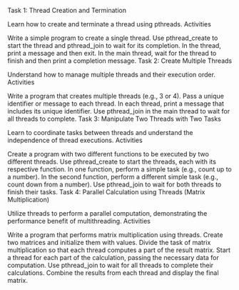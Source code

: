 Task 1: Thread Creation and Termination

Learn how to create and terminate a thread using pthreads.
Activities

Write a simple program to create a single thread.
Use pthread_create to start the thread and pthread_join to wait for its completion.
In the thread, print a message and then exit.
In the main thread, wait for the thread to finish and then print a completion message.
Task 2: Create Multiple Threads

Understand how to manage multiple threads and their execution order.
Activities

Write a program that creates multiple threads (e.g., 3 or 4).
Pass a unique identifier or message to each thread.
In each thread, print a message that includes its unique identifier.
Use pthread_join in the main thread to wait for all threads to complete.
Task 3: Manipulate Two Threads with Two Tasks

Learn to coordinate tasks between threads and understand the independence of thread executions.
Activities

Create a program with two different functions to be executed by two different threads.
Use pthread_create to start the threads, each with its respective function.
In one function, perform a simple task (e.g., count up to a number).
In the second function, perform a different simple task (e.g., count down from a number).
Use pthread_join to wait for both threads to finish their tasks.
Task 4: Parallel Calculation using Threads (Matrix Multiplication)

Utilize threads to perform a parallel computation, demonstrating the performance benefit of multithreading.
Activities

Write a program that performs matrix multiplication using threads.
Create two matrices and initialize them with values.
Divide the task of matrix multiplication so that each thread computes a part of the result matrix.
Start a thread for each part of the calculation, passing the necessary data for computation.
Use pthread_join to wait for all threads to complete their calculations.
Combine the results from each thread and display the final matrix.
